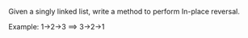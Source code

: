 Given a singly linked list, write a method to perform In-place reversal.

Example:
1->2->3 ==> 3->2->1